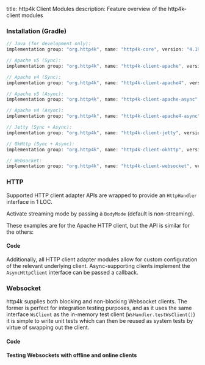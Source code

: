 title: http4k Client Modules
description: Feature overview of the http4k-client modules

### Installation (Gradle)

```groovy
// Java (for development only):
implementation group: "org.http4k", name: "http4k-core", version: "4.19.0.0"

// Apache v5 (Sync): 
implementation group: "org.http4k", name: "http4k-client-apache", version: "4.19.0.0"

// Apache v4 (Sync): 
implementation group: "org.http4k", name: "http4k-client-apache4", version: "4.19.0.0"

// Apache v5 (Async): 
implementation group: "org.http4k", name: "http4k-client-apache-async", version: "4.19.0.0"

// Apache v4 (Async): 
implementation group: "org.http4k", name: "http4k-client-apache4-async", version: "4.19.0.0"

// Jetty (Sync + Async): 
implementation group: "org.http4k", name: "http4k-client-jetty", version: "4.19.0.0"

// OkHttp (Sync + Async): 
implementation group: "org.http4k", name: "http4k-client-okhttp", version: "4.19.0.0"

// Websocket: 
implementation group: "org.http4k", name: "http4k-client-websocket", version: "4.19.0.0"
```

### HTTP
Supported HTTP client adapter APIs are wrapped to provide an `HttpHandler` interface in 1 LOC.

Activate streaming mode by passing a `BodyMode` (default is non-streaming).

These examples are for the Apache HTTP client, but the API is similar for the others:

#### Code [<img class="octocat"/>](https://github.com/http4k/http4k/blob/master/src/docs/guide/reference/clients/example_http.kt)

<script src="https://gist-it.appspot.com/https://github.com/http4k/http4k/blob/master/src/docs/guide/reference/clients/example_http.kt"></script>

Additionally, all HTTP client adapter modules allow for custom configuration of the relevant underlying client. Async-supporting clients implement the `AsyncHttpClient` interface can be passed a callback.

### Websocket
http4k supplies both blocking and non-blocking Websocket clients. The former is perfect for integration testing purposes, and as it uses the same interface `WsClient` as the in-memory test client (`WsHandler.testWsClient()`) it is simple to write unit tests which can then be reused as system tests by virtue of swapping out the client.

#### Code [<img class="octocat"/>](https://github.com/http4k/http4k/blob/master/src/docs/guide/reference/clients/example_websocket.kt)

<script src="https://gist-it.appspot.com/https://github.com/http4k/http4k/blob/master/src/docs/guide/reference/clients/example_websocket.kt"></script>

#### Testing Websockets with offline and online clients [<img class="octocat"/>](https://github.com/http4k/http4k/blob/master/src/docs/guide/reference/clients/TestingWebsockets.kt)

<script src="https://gist-it.appspot.com/https://github.com/http4k/http4k/blob/master/src/docs/guide/reference/clients/TestingWebsockets.kt"></script>
